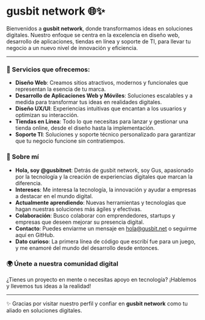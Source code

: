 # gusbit network 🌐✨

Bienvenidos a **gusbit network**, donde transformamos ideas en soluciones digitales. Nuestro enfoque se centra en la excelencia en diseño web, desarrollo de aplicaciones, tiendas en línea y soporte de TI, para llevar tu negocio a un nuevo nivel de innovación y eficiencia.

---

### 🚀 Servicios que ofrecemos:

- **Diseño Web**: Creamos sitios atractivos, modernos y funcionales que representan la esencia de tu marca.
- **Desarrollo de Aplicaciones Web y Móviles**: Soluciones escalables y a medida para transformar tus ideas en realidades digitales.
- **Diseño UX/UI**: Experiencias intuitivas que encantan a los usuarios y optimizan su interacción.
- **Tiendas en Línea**: Todo lo que necesitas para lanzar y gestionar una tienda online, desde el diseño hasta la implementación.
- **Soporte TI**: Soluciones y soporte técnico personalizado para garantizar que tu negocio funcione sin contratiempos.

### 👋 Sobre mí

- **Hola, soy @gusbitnet**: Detrás de gusbit network, soy Gus, apasionado por la tecnología y la creación de experiencias digitales que marcan la diferencia.
- **Intereses**: Me interesa la tecnología, la innovación y ayudar a empresas a destacar en el mundo digital.
- **Actualmente aprendiendo**: Nuevas herramientas y tecnologías que hagan nuestras soluciones más ágiles y efectivas.
- **Colaboración**: Busco colaborar con emprendedores, startups y empresas que deseen mejorar su presencia digital.
- **Contacto**: Puedes enviarme un mensaje en [hola@gusbit.net](https://gusbit.net) o seguirme aquí en GitHub.
- **Dato curioso**: La primera línea de código que escribí fue para un juego, y me enamoré del mundo del desarrollo desde entonces.

### 🌍 Únete a nuestra comunidad digital

¿Tienes un proyecto en mente o necesitas apoyo en tecnología? ¡Hablemos y llevemos tus ideas a la realidad!

---

✨ Gracias por visitar nuestro perfil y confiar en **gusbit network** como tu aliado en soluciones digitales.
